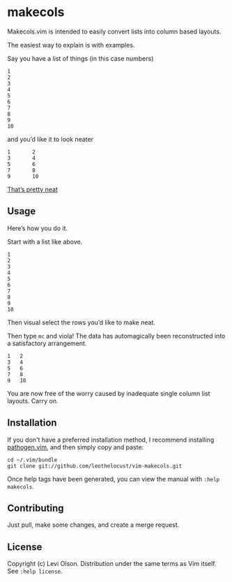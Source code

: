 makecols
========

Makecols.vim is intended to easily convert lists into column based
layouts.

The easiest way to explain is with examples.

Say you have a list of things (in this case numbers)

    1
    2
    3
    4
    5
    6
    7
    8
    9
    10

and you’d like it to look neater

    1       2
    3       4
    5       6
    7       8
    9       10

[That’s pretty neat](https://www.youtube.com/watch?v=Hm3JodBR-vs&feature=youtu.be&t=25s)


Usage
-----
Here’s how you do it.

Start with a list like above.
    
    1
    2
    3
    4
    5
    6
    7
    8
    9
    10

Then visual select the rows you’d like to make neat.

Then type ```mc``` and viola! The data has automagically been reconstructed
into a satisfactory arrangement.


    1   2
    3   4
    5   6
    7   8
    9   10

You are now free of the worry caused by inadequate single column list layouts. Carry on.

Installation
------------

If you don't have a preferred installation method, I recommend
installing [pathogen.vim](https://github.com/tpope/vim-pathogen), and
then simply copy and paste:

    cd ~/.vim/bundle
    git clone git://github.com/leothelocust/vim-makecols.git

Once help tags have been generated, you can view the manual with
`:help makecols`.

Contributing
------------

Just pull, make some changes, and create a merge request.

License
-------

Copyright (c) Levi Olson. Distribution under the same terms as Vim itself.
See `:help license`.

